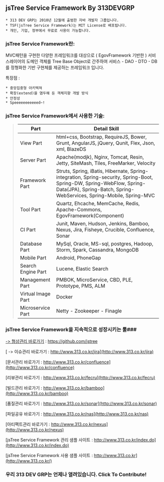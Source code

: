 ## jsTree Service Framework By 313DEVGRP ##

    * 313 DEV GRP는 2010년 12월에 출범한 자바 개발자 그룹입니다.
    * TSF(jsTree Service Framework)는 MIT License로 배포됩니다.
    * 개인, 기업, 정부에서 무료로 사용이 가능합니다.

### jsTree Service Framework란: ###

MVC패턴을 구현한 다양한 프레임워크를 대상으로 ( EgovFramework 기반한 ) 서비스레이어의 도메인 객체를 Tree Base Object로 간주하여 서비스 - DAO - DTO - DB를 정형화한 기반 구현체를 제공하는 프레임워크 입니다.

특장점 :

    * 중앙집중형 아키텍쳐
    * 확장(extend)을 염두해 둔 객체지향 개발 방식
    * 안정성
    * Speeeeeeeeeeed~!

### jsTree Service Framework에서 사용한 기술: ###

> Part              | Detail Skill
> -------------     | -------------
> View Part 	    | html+css, Bootstrap, RequireJS, Bower, Grunt, AngularJS, jQuery, Qunit, Flex, Json, xml, BlazeDS
> Server Part	    | Apache(modjk), Nginx, Tomcat, Resin, Jetty, SiteMash, Tiles, FreeMarker, Velocity
> Framework Part    | Struts, Spring, iBatis, Hibernate, Spring-integration, Spring-security, Spring-Boot, Spring-DW, Spring-WebFlow, Spring-Data(JPA), Spring-Batch, Spring-WebServices, Spring-Mobile, Spring-MVC
> Tool Part         | Quartz, Ehcache, MemCache, Redis, Apache-Commons, EgovFramework(Component)
> CI Part           | Junit, Maven, Hudson, Jenkins, Bamboo, Nexus, Jira, Fisheye, Crucible, Confluence, Sonar
> Database Part     | MySql, Oracle, MS-sql, postgres, Hadoop, Storm, Spark, Cassandra, MongoDB
> Mobile Part       | Android, PhoneGap
> Search Engine Part| Lucene, Elastic Search
> Management Part   | PMBOK, MicroService, CBD, PLE, Prototype, PMS, ALM
> Virtual Image Part| Docker
> Microservice Part | Netty - Zookeeper - Finagle


### jsTree Service Framework을 지속적으로 성장시키는 툴###

[ -> 형상관리 바로가기](https://github.com/jstree) : https://github.com/jstree

[ -> 이슈관리 바로가기 : http://www.313.co.kr/jira](http://www.313.co.kr/jira)

[문서관리 바로가기 : http://www.313.co.kr/confluence](http://www.313.co.kr/confluence)

[리뷰관리 바로가기 : http://www.313.co.kr/fecru](http://www.313.co.kr/fecru)

[빌드관리 바로가기 : http://www.313.co.kr/bamboo](http://www.313.co.kr/bamboo)

[품질관리 바로가기 : http://www.313.co.kr/sonar](http://www.313.co.kr/sonar)

[파일공유 바로가기 : http://www.313.co.kr/nas](http://www.313.co.kr/nas)

[아티팩트관리 바로가기 : http://www.313.co.kr/nexus](http://www.313.co.kr/nexus)

[jsTree Service Framework 관리 샘플 사이트 : http://www.313.co.kr/index.do](http://www.313.co.kr/index.do)

[jsTree Service Framework 사용 샘플 사이트 : http://www.313.co.kr](http://www.313.co.kr/)


### 우리 313 DEV GRP는 언제나 열려있습니다. Click To Contribute! ###

